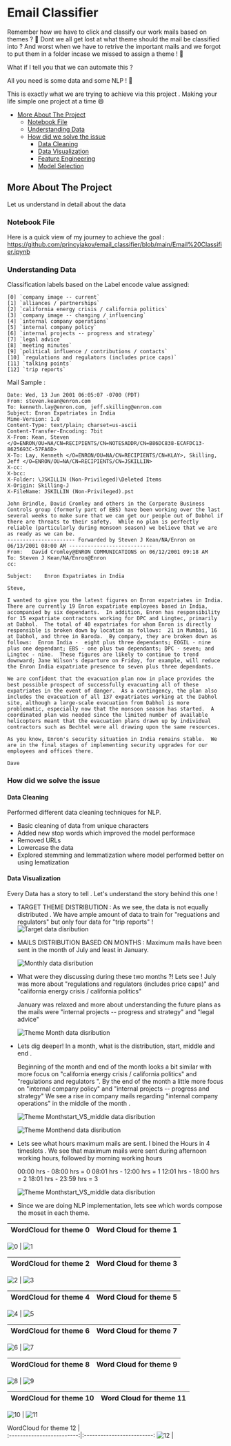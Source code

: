 # Email Classifier
Remember how we have to click and classify our work mails based on themes ? 🤔 Dont we all get lost at what theme should 
the mail be classified into ? And worst when we have to retrive the important mails and we forgot to put them in a folder incase we missed to assign a theme !  🤕 

What if I tell you that we can automate this ? 

All you need is some data and some NLP ! 	🎊

This is exactly what we are trying to achieve via this project . Making your life simple one project at a time 	😄

<!-- toc -->

- [More About The Project](#more-about-the-project)
  - [Notebook File](#notebook-file)
  - [Understanding Data](#understanding-data)
  - [How did we solve the issue](#how-did-we-solve-the-issue)
     - [Data Cleaning](#data-cleaning)
     - [Data Visualization](#data-visualization)
     - [Feature Engineering](#feature-engineering)
     - [Model Selection](#model-selection)
    
<!-- tocstop -->

## More About The Project
Let us understand in detail about the data

### Notebook File 

Here is a quick view of my journey to achieve the goal :
https://github.com/princyiakov/email_classifier/blob/main/Email%20Classifier.ipynb

### Understanding Data 

Classification labels based on the Label encode value assigned:

    [0] `company image -- current`
    [1] `alliances / partnerships`
    [2] `california energy crisis / california politics`
    [3] `company image -- changing / influencing`
    [4] `internal company operations`
    [5] `internal company policy`
    [6] `internal projects -- progress and strategy`
    [7] `legal advice`
    [8] `meeting minutes`
    [9] `political influence / contributions / contacts`
    [10] `regulations and regulators (includes price caps)`
    [11] `talking points`
    [12] `trip reports`


Mail Sample : 
```2;internal company operations;"Message-ID: <8687721.1075852656109.JavaMail.evans@thyme>
Date: Wed, 13 Jun 2001 06:05:07 -0700 (PDT)
From: steven.kean@enron.com
To: kenneth.lay@enron.com, jeff.skilling@enron.com
Subject: Enron Expatriates in India
Mime-Version: 1.0
Content-Type: text/plain; charset=us-ascii
Content-Transfer-Encoding: 7bit
X-From: Kean, Steven </O=ENRON/OU=NA/CN=RECIPIENTS/CN=NOTESADDR/CN=B86DC838-ECAFDC13-8625693C-57FA6D>
X-To: Lay, Kenneth </O=ENRON/OU=NA/CN=RECIPIENTS/CN=KLAY>, Skilling, Jeff </O=ENRON/OU=NA/CN=RECIPIENTS/CN=JSKILLIN>
X-cc: 
X-bcc: 
X-Folder: \JSKILLIN (Non-Privileged)\Deleted Items
X-Origin: Skilling-J
X-FileName: JSKILLIN (Non-Privileged).pst

John Brindle, David Cromley and others in the Corporate Business Controls group (formerly part of EBS) have been working over the last several weeks to make sure that we can get our people out of Dabhol if there are threats to their safety.  While no plan is perfectly reliable (particularly during monsoon season) we believe that we are as ready as we can be.
---------------------- Forwarded by Steven J Kean/NA/Enron on 06/13/2001 08:00 AM ---------------------------
From:	David Cromley@ENRON COMMUNICATIONS on 06/12/2001 09:18 AM
To:	Steven J Kean/NA/Enron@Enron
cc:	 

Subject:	Enron Expatriates in India

Steve,

I wanted to give you the latest figures on Enron expatriates in India.  There are currently 19 Enron expatriate employees based in India, accompanied by six dependants.  In addition, Enron has responsibility for 15 expatriate contractors working for DPC and Lingtec, primarily at Dabhol.  The total of 40 expatriates for whom Enron is directly responsible is broken down by location as follows:  21 in Mumbai, 16 at Dabhol, and three in Baroda.  By company, they are broken down as follows:  Enron India -  eight plus three dependants; EOGIL - nine plus one dependant; EBS - one plus two dependants; DPC - seven; and Lingtec - nine.  These figures are likely to continue to trend downward; Jane Wilson's departure on Friday, for example, will reduce the Enron India expatriate presence to seven plus three dependants.

We are confident that the evacuation plan now in place provides the best possible prospect of successfully evacuating all of these expatriates in the event of danger.  As a contingency, the plan also includes the evacuation of all 137 expatriates working at the Dabhol site, although a large-scale evacuation from Dabhol is more problematic, especially now that the monsoon season has started.  A coordinated plan was needed since the limited number of available helicopters meant that the evacuation plans drawn up by individual contractors such as Bechtel were all drawing upon the same resources.

As you know, Enron's security situation in India remains stable.  We are in the final stages of implementing security upgrades for our employees and offices there.

Dave
```

### How did we solve the issue 

#### Data Cleaning 

Performed different data cleaning techniques for NLP. 
- Basic cleaning of data from unique characters
- Added new stop words which improved the model performace
- Removed URLs 
- Lowercase the data
- Explored stemming and lemmatization where model performed better on using lematization

#### Data Visualization

Every Data has a story to tell . Let's understand the story behind this one !

- TARGET THEME DISTRIBUTION : As we see, the data is not equally distributed . We have ample amount of data to train for "reguations and regulators" 
  but only four data for "trip reports" ! 
  ![Target data disribution](https://github.com/princyiakov/email_classifier/blob/main/images/target_distribution.PNG)

- MAILS DISTRIBUTION BASED ON MONTHS : Maximum mails have been sent in the month of July and least in January. 
  
  ![Monthly data disribution](https://github.com/princyiakov/email_classifier/blob/main/images/month_distribution.PNG)

- What were they discussing during these two months ?! Lets see !
  July was more about "regulations and regulators (includes price caps)" and "california energy crisis / california politics"
  
  January was relaxed and more about understanding the future plans as the mails were "internal projects -- progress and strategy" and "legal advice" 
  
  ![Theme Month data disribution](https://github.com/princyiakov/email_classifier/blob/main/images/theme_for_month_distribution.PNG)

- Lets dig deeper! In a month, what is the distribution, start, middle and end .
  
  Beginning of the month and end of the month looks a bit similar with more focus on "california energy crisis / california politics"
  and "regulations and regulators ". By the end of the month a little more focus on "internal company policy" and "internal projects -- progress and strategy"
  We see a rise in company mails regarding "internal company operations" in the middle of the month .

    ![Theme Monthstart_VS_middle data disribution](https://github.com/princyiakov/email_classifier/blob/main/images/theme_for_month_start_vs_middle_distribution.PNG)

    ![Theme Monthend data disribution](https://github.com/princyiakov/email_classifier/blob/main/images/theme_for_month_end.PNG)

- Lets see what hours maximum mails are sent. I bined the Hours in 4 timeslots .
  We see that maximum mails were sent during afternoon working hours, followed by morning working hours
  
  00:00 hrs - 08:00 hrs = 0
  08:01 hrs - 12:00 hrs = 1
  12:01 hrs - 18:00 hrs = 2
  18:01 hrs - 23:59 hrs = 3
  
  ![Theme Monthstart_VS_middle data disribution](https://github.com/princyiakov/email_classifier/blob/main/images/timeslot_distribution.PNG)


- Since we are doing NLP implementation, lets see which words compose the moset in each theme. 

WordCloud for theme 0           |  Word Cloud for theme 1
:-------------------------:|:-------------------------:
  ![0](https://github.com/princyiakov/email_classifier/blob/main/images/wc0.PNG)
  | ![1](https://github.com/princyiakov/email_classifier/blob/main/images/wc1.PNG)

WordCloud for theme 2           |  Word Cloud for theme 3
:-------------------------:|:-------------------------:
  ![2](https://github.com/princyiakov/email_classifier/blob/main/images/wc2.PNG)
  | ![3](https://github.com/princyiakov/email_classifier/blob/main/images/wc3.PNG)


WordCloud for theme 4           |  Word Cloud for theme 5
:-------------------------:|:-------------------------:
  ![4](https://github.com/princyiakov/email_classifier/blob/main/images/wc4.PNG)
  | ![5](https://github.com/princyiakov/email_classifier/blob/main/images/wc1.PNG)


WordCloud for theme 6           |  Word Cloud for theme 7
:-------------------------:|:-------------------------:
  ![6](https://github.com/princyiakov/email_classifier/blob/main/images/wc6.PNG)
  | ![7](https://github.com/princyiakov/email_classifier/blob/main/images/wc7.PNG)



WordCloud for theme 8           |  Word Cloud for theme 9
:-------------------------:|:-------------------------:
  ![8](https://github.com/princyiakov/email_classifier/blob/main/images/wc8.PNG)
  | ![9](https://github.com/princyiakov/email_classifier/blob/main/images/wc9.PNG)


WordCloud for theme 10          |  Word Cloud for theme 11
:-------------------------:|:-------------------------:
  ![10](https://github.com/princyiakov/email_classifier/blob/main/images/wc10.PNG)
  | ![11](https://github.com/princyiakov/email_classifier/blob/main/images/wc11.PNG)


WordCloud for theme 12           |  
:-------------------------:|:-------------------------:
  ![12](https://github.com/princyiakov/email_classifier/blob/main/images/wc12.PNG)
  | 

